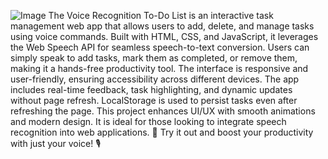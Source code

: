 ![Image](https://github.com/user-attachments/assets/736d02d1-1bde-4b3d-819e-20b19ed3bc07)
The Voice Recognition To-Do List is an interactive task management web app that allows users to add, delete, and manage tasks using voice commands. Built with HTML, CSS, and JavaScript, it leverages the Web Speech API for seamless speech-to-text conversion. Users can simply speak to add tasks, mark them as completed, or remove them, making it a hands-free productivity tool. The interface is responsive and user-friendly, ensuring accessibility across different devices. The app includes real-time feedback, task highlighting, and dynamic updates without page refresh. LocalStorage is used to persist tasks even after refreshing the page. This project enhances UI/UX with smooth animations and modern design. It is ideal for those looking to integrate speech recognition into web applications. 🚀 Try it out and boost your productivity with just your voice! 🎙️
